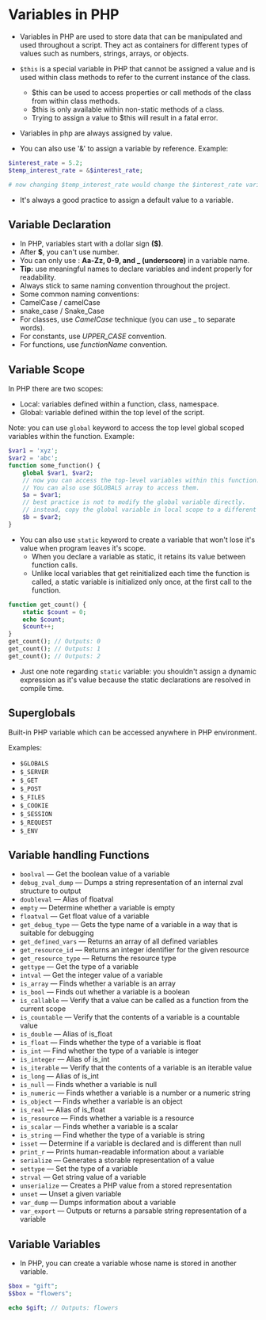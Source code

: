# Variables in PHP

- Variables in PHP are used to store data that can be manipulated and used throughout a script. They act as containers for different types of values such as numbers, strings, arrays, or objects.

- `$this` is a special variable in PHP that cannot be assigned a value and is used within class methods to refer to the current instance of the class.

  - $this can be used to access properties or call methods of the class from within class methods.
  - $this is only available within non-static methods of a class.
  - Trying to assign a value to $this will result in a fatal error.

- Variables in php are always assigned by value.

- You can also use '&' to assign a variable by reference. Example:

```php
$interest_rate = 5.2;
$temp_interest_rate = &$interest_rate;

# now changing $temp_interest_rate would change the $interest_rate variable as well.
```

- It's always a good practice to assign a default value to a variable.

## Variable Declaration

- In PHP, variables start with a dollar sign **($)**.
- After **$**, you can't use number.
- You can only use : **Aa-Zz, 0-9, and \_ (underscore)** in a variable name.
- **Tip:** use meaningful names to declare variables and indent properly for readability.
- Always stick to same naming convention throughout the project.
- Some common naming conventions:
- CamelCase / camelCase
- snake_case / Snake_Case
- For classes, use _CamelCase_ technique (you can use \_ to separate words).
- For constants, use _UPPER_CASE_ convention.
- For functions, use _functionName_ convention.

## Variable Scope

In PHP there are two scopes:

- Local: variables defined within a function, class, namespace.
- Global: variable defined within the top level of the script.

Note: you can use `global` keyword to access the top level global scoped variables within the function. Example:

```php
$var1 = 'xyz';
$var2 = 'abc';
function some_function() {
    global $var1, $var2;
    // now you can access the top-level variables within this function.
    // You can also use $GLOBALS array to access them.
    $a = $var1;
    // best practice is not to modify the global variable directly.
    // instead, copy the global variable in local scope to a different variable and modify that variable (local).
    $b = $var2;
}
```

- You can also use `static` keyword to create a variable that won't lose it's value when program leaves it's scope.
  - When you declare a variable as static, it retains its value between function calls.
  - Unlike local variables that get reinitialized each time the function is called, a static variable is initialized only once, at the first call to the function.

```php
function get_count() {
    static $count = 0;
    echo $count;
    $count++;
}
get_count(); // Outputs: 0
get_count(); // Outputs: 1
get_count(); // Outputs: 2
```

- Just one note regarding `static` variable: you shouldn't assign a dynamic expression as it's value because the static declarations are resolved in compile time.

## Superglobals

Built-in PHP variable which can be accessed anywhere in PHP environment.

Examples:

- `$GLOBALS`
- `$_SERVER`
- `$_GET`
- `$_POST`
- `$_FILES`
- `$_COOKIE`
- `$_SESSION`
- `$_REQUEST`
- `$_ENV`

## Variable handling Functions

- `boolval` — Get the boolean value of a variable
- `debug_zval_dump` — Dumps a string representation of an internal zval structure to output
- `doubleval` — Alias of floatval
- `empty` — Determine whether a variable is empty
- `floatval` — Get float value of a variable
- `get_debug_type` — Gets the type name of a variable in a way that is suitable for debugging
- `get_defined_vars` — Returns an array of all defined variables
- `get_resource_id` — Returns an integer identifier for the given resource
- `get_resource_type` — Returns the resource type
- `gettype` — Get the type of a variable
- `intval` — Get the integer value of a variable
- `is_array` — Finds whether a variable is an array
- `is_bool` — Finds out whether a variable is a boolean
- `is_callable` — Verify that a value can be called as a function from the current scope
- `is_countable` — Verify that the contents of a variable is a countable value
- `is_double` — Alias of is_float
- `is_float` — Finds whether the type of a variable is float
- `is_int` — Find whether the type of a variable is integer
- `is_integer` — Alias of is_int
- `is_iterable` — Verify that the contents of a variable is an iterable value
- `is_long` — Alias of is_int
- `is_null` — Finds whether a variable is null
- `is_numeric` — Finds whether a variable is a number or a numeric string
- `is_object` — Finds whether a variable is an object
- `is_real` — Alias of is_float
- `is_resource` — Finds whether a variable is a resource
- `is_scalar` — Finds whether a variable is a scalar
- `is_string` — Find whether the type of a variable is string
- `isset` — Determine if a variable is declared and is different than null
- `print_r` — Prints human-readable information about a variable
- `serialize` — Generates a storable representation of a value
- `settype` — Set the type of a variable
- `strval` — Get string value of a variable
- `unserialize` — Creates a PHP value from a stored representation
- `unset` — Unset a given variable
- `var_dump` — Dumps information about a variable
- `var_export` — Outputs or returns a parsable string representation of a variable

## Variable Variables

- In PHP, you can create a variable whose name is stored in another variable.

```php
$box = "gift";
$$box = "flowers";

echo $gift; // Outputs: flowers
```
